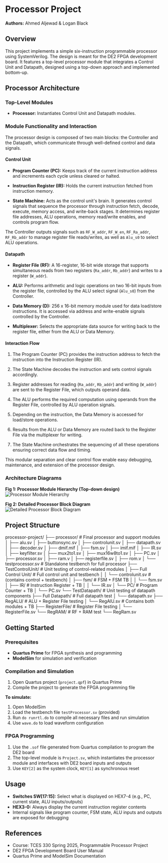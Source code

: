 # Processor Project

**Authors:** Ahmed Aljewad & Logan Black

## Overview

This project implements a simple six-instruction programmable processor using SystemVerilog. The design is meant for the DE2 FPGA development board. It features a top-level processor module that integrates a Control Unit and Datapath, designed using a top-down approach and implemented bottom-up.

## Processor Architecture

### Top-Level Modules

- **Processor:** Instantiates Control Unit and Datapath modules.

### Module Functionality and Interaction

The processor design is composed of two main blocks: the Controller and the Datapath, which communicate through well-defined control and data signals.

#### Control Unit

- **Program Counter (PC):** Keeps track of the current instruction address and increments each cycle unless cleared or halted.

- **Instruction Register (IR):** Holds the current instruction fetched from instruction memory.

- **State Machine:** Acts as the control unit's brain. It generates control signals that sequence the processor through instruction fetch, decode, execute, memory access, and write-back stages. It determines register file addresses, ALU operations, memory read/write enables, and controls program flow.

The Controller outputs signals such as `RF_W_addr`, `RF_W_en`, `RF_Ra_addr`, `RF_Rb_addr` to manage register file reads/writes, as well as `Alu_s0` to select ALU operations.

#### Datapath

- **Register File (RF):** A 16-register, 16-bit wide storage that supports simultaneous reads from two registers (`Ra_addr`, `Rb_addr`) and writes to a register (`W_addr`).

- **ALU:** Performs arithmetic and logic operations on two 16-bit inputs from the register file, controlled by the ALU select signal (`Alu_s0`) from the Controller.

- **Data Memory (D):** 256 x 16-bit memory module used for data load/store instructions. It is accessed via address and write-enable signals controlled by the Controller.

- **Multiplexer:** Selects the appropriate data source for writing back to the register file, either from the ALU or Data Memory.

#### Interaction Flow

1. The Program Counter (PC) provides the instruction address to fetch the instruction into the Instruction Register (IR).

2. The State Machine decodes the instruction and sets control signals accordingly.

3. Register addresses for reading (`Ra_addr`, `Rb_addr`) and writing (`W_addr`) are sent to the Register File, which outputs operand data.

4. The ALU performs the required computation using operands from the Register File, controlled by ALU operation signals.

5. Depending on the instruction, the Data Memory is accessed for load/store operations.

6. Results from the ALU or Data Memory are routed back to the Register File via the multiplexer for writing.

7. The State Machine orchestrates the sequencing of all these operations ensuring correct data flow and timing.

This modular separation and clear control flow enable easy debugging, maintenance, and extension of the processor design.

### Architecture Diagrams

**Fig 1: Processor Module Hierarchy (Top-down design)**
![Processor Module Hierarchy](https://github.com/user-attachments/assets/77f393b8-db34-4324-ac9b-02fc0bfa00d1)

**Fig 2: Detailed Processor Block Diagram**
![Detailed Processor Block Diagram](https://github.com/user-attachments/assets/d12006e1-3b33-4bb7-9563-1707fff4ea2a)

## Project Structure
processor-project/
├── processor/                      # Final processor and support modules
│   ├── alu.sv
│   ├── buttonsync.sv
│   ├── controlunit.sv
│   ├── datapath.sv
│   ├── decoder.sv
│   ├── dmif.mif
│   ├── fsm.sv
│   ├── imif.mif
│   ├── IR.sv
│   ├── keyfilter.sv
│   ├── mux2to1.sv
│   ├── mux16w8to1.sv
│   ├── PC.sv
│   ├── processor.sv
│   ├── ram.v
│   ├── registerfile.sv
│   ├── rom.v
│   └── testprocessor.sv           # Standalone testbench for full processor
├── TestControlUnit/               # Unit testing of control-related modules
│   ├── Full Control Unit/         # Full control unit and testbench
│   │   └── controlunit.sv         # (contains control + testbench)
│   ├── fsm/                       # FSM + FSM TB
│   │   └── fsm.sv
│   ├── IR/                        # Instruction Register + TB
│   │   └── IR.sv
│   └── PC/                        # Program Counter + TB
│       └── PC.sv
└── TestDatapath/                  # Unit testing of datapath components
    ├── Full Datapath/             # Full datapath test
    │   └── datapath.sv
    ├── RegALU/                    # ALU + Register File testing
    │   └── RegAlU.sv              # Contains both modules + TB
    ├── RegisterFile/              # Register File testing
    │   └── RegisterFile.sv
    └── RegRAM/                    # RF + RAM test
        └── RegRam.sv
## Getting Started

### Prerequisites

- **Quartus Prime** for FPGA synthesis and programming
- **ModelSim** for simulation and verification

### Compilation and Simulation

1. Open Quartus project (`project.qpf`) in Quartus Prime
2. Compile the project to generate the FPGA programming file

**To simulate:**
1. Open ModelSim
2. Load the testbench file `testProcessor.sv` (provided)
3. Run `do runrtl.do` to compile all necessary files and run simulation
4. Use `wave.do` to load waveform configuration

### FPGA Programming

1. Use the `.sof` file generated from Quartus compilation to program the DE2 board
2. The top-level module is `Project.sv`, which instantiates the processor module and interfaces with DE2 board inputs and outputs
3. Use `KEY[2]` as the system clock, `KEY[1]` as synchronous reset

## Usage

- **Switches SW[17:15]:** Select what is displayed on HEX7-4 (e.g., PC, current state, ALU inputs/outputs)
- **HEX3-0:** Always display the current instruction register contents
- Internal signals like program counter, FSM state, ALU inputs and outputs are exposed for debugging

## References

- Course: TCES 330 Spring 2025, Programmable Processor Project
- DE2 FPGA Development Board User Manual
- Quartus Prime and ModelSim Documentation
